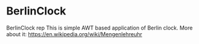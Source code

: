 # BerlinClock
BerlinClock rep
This is simple AWT based application of Berlin clock. 
More about it: https://en.wikipedia.org/wiki/Mengenlehreuhr
